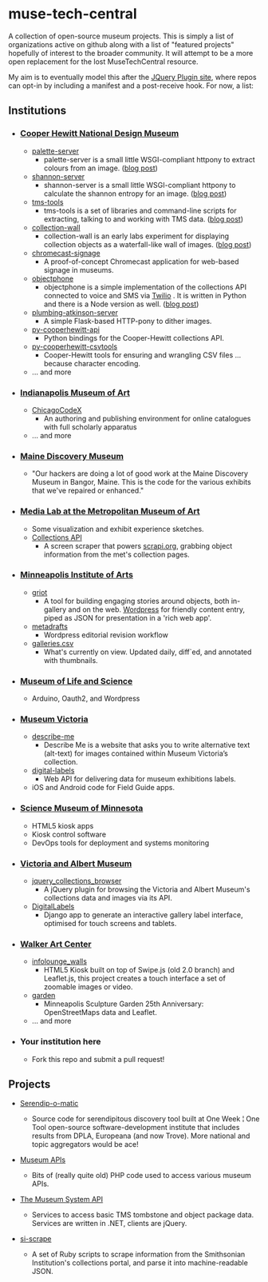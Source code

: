 muse-tech-central
=================

A collection of open-source museum projects. This is simply a list of organizations active on github along with a list of "featured projects" hopefully of interest to the broader community. It will attempt to be a more open replacement for the lost MuseTechCentral resource.

My aim is to eventually model this after the [JQuery Plugin site](https://github.com/jquery/plugins.jquery.com), where repos can opt-in by including a manifest and a post-receive hook. For now, a list:

## Institutions
- ### [Cooper Hewitt National Design Museum](https://github.com/cooperhewitt)
    - [palette-server](https://github.com/cooperhewitt/palette-server)
        - palette-server is a small little WSGI-compliant httpony to extract colours from an image. ([blog post](http://labs.cooperhewitt.org/2013/giv-do/))
    - [shannon-server](https://github.com/cooperhewitt/shannon-server)
        - shannon-server is a small little WSGI-compliant httpony to calculate the shannon entropy for an image. ([blog post](http://labs.cooperhewitt.org/2013/default-sort-or-what-would-shannon-do/))
    - [tms-tools](https://github.com/cooperhewitt/tms-tools)
        - tms-tools is a set of libraries and command-line scripts for extracting, talking to and working with TMS data. ([blog post](http://labs.cooperhewitt.org/2013/tms-tools-this-is-a-blog-post-about-code/))
    - [collection-wall](https://github.com/cooperhewitt/collection-wall)
        - collection-wall is an early labs experiment for displaying collection objects as a waterfall-like wall of images. ([blog post](http://labs.cooperhewitt.org/2012/building-the-wall/))
    - [chromecast-signage](https://github.com/cooperhewitt/chromecast-signage)
        - A proof-of-concept Chromecast application for web-based signage in museums.
    - [objectphone](https://github.com/cooperhewitt/objectphone)
    	- objectphone is a simple implementation of the collections API connected to voice and SMS via [Twilio](http://twilio.com) . It is written in Python and there is a Node version as well. ([blog post](http://labs.cooperhewitt.org/2013/object-phone/))
    - [plumbing-atkinson-server](https://github.com/cooperhewitt/plumbing-atkinson-server)
    	- A simple Flask-based HTTP-pony to dither images.
    - [py-cooperhewitt-api](https://github.com/cooperhewitt/py-cooperhewitt-api)
    	- Python bindings for the Cooper-Hewitt collections API.
    - [py-cooperhewitt-csvtools](https://github.com/cooperhewitt/py-cooperhewitt-csvtools)
    	- Cooper-Hewitt tools for ensuring and wrangling CSV files ... because character encoding.
    - ... and more

- ### [Indianapolis Museum of Art](https://github.com/IMAmuseum/)
    - [ChicagoCodeX](https://github.com/IMAmuseum/ChicagoCodeX)
        - An authoring and publishing environment for online catalogues with full scholarly apparatus
    - ... and more

- ### [Maine Discovery Museum](https://github.com/mainehackerclub/MDM)
    - "Our hackers are doing a lot of good work at the Maine Discovery Museum in Bangor, Maine. This is the code for the various exhibits that we've repaired or enhanced."

- ### [Media Lab at the Metropolitan Museum of Art](https://github.com/metmuseum-medialab)
    - Some visualization and exhibit experience sketches.
    - [Collections API](https://github.com/jedahan/collections-api)
        - A screen scraper that powers [scrapi.org](http://scrAPI.org), grabbing object information from the met's collection pages.

- ### [Minneapolis Institute of Arts](https://github.com/artsmia)
    - [griot](https://github.com/artsmia/griot)
      - A tool for building engaging stories around objects, both
        in-gallery and on the web.
        [Wordpress](https://github.com/artsmia/GriotWP) for friendly
        content entry, piped as JSON for presentation in a 'rich web
        app'.
    - [metadrafts](https://github.com/artsmia/metadrafts)
      - Wordpress editorial revision workflow
    - [galleries.csv](https://github.com/miabot/galleries.csv)
      - What's currently on view. Updated daily, diff\`ed, and
        annotated with thumbnails.

- ### [Museum of Life and Science](https://github.com/lifeandscience)
    - Arduino, Oauth2, and Wordpress

- ### [Museum Victoria](https://github.com/museumvictoria)
    - [describe-me](https://github.com/museumvictoria/describe-me)
        - Describe Me is a website that asks you to write alternative text (alt-text) for images contained within Museum Victoria’s collection.
    - [digital-labels](https://github.com/museumvictoria/digital-labels)
        - Web API for delivering data for museum exhibitions labels.
    - iOS and Android code for Field Guide apps.

- ### [Science Museum of Minnesota](https://github.com/scimusmn/)
    - HTML5 kiosk apps
    - Kiosk control software
    - DevOps tools for deployment and systems monitoring

- ### [Victoria and Albert Museum](https://github.com/organizations/vanda)
    - [jquery_collections_browser](https://github.com/vanda/jquery_collections_browser)
        - A jQuery plugin for browsing the Victoria and Albert Museum's collections data and images via its API.
    - [DigitalLabels](https://github.com/vanda/DigitalLabels)
        - Django app to generate an interactive gallery label interface, optimised for touch screens and tablets.

- ### [Walker Art Center](https://github.com/walkerart)
    - [infolounge_walls](https://github.com/walkerart/infolounge_walls)
        - HTML5 Kiosk built on top of Swipe.js (old 2.0 branch) and Leaflet.js, this project creates a touch interface a set of zoomable images or video.
    - [garden](https://github.com/walkerart/garden)
        - Minneapolis Sculpture Garden 25th Anniversary: OpenStreetMaps data and Leaflet.
    - ... and more

- ### Your institution here
    - Fork this repo and submit a pull request!

## Projects
- [Serendip-o-matic](https://github.com/chnm/serendipomatic/)
    - Source code for serendipitous discovery tool built at One Week ¦ One Tool open-source software-development institute that includes results from DPLA, Europeana (and now Trove). More national and topic aggregators would be ace!

- [Museum APIs](https://github.com/mialondon/Museum-APIs)
    - Bits of (really quite old) PHP code used to access various museum APIs. 
	
- [The Museum System API](https://github.com/smoore4moma/TmsApi)
    - Services to access basic TMS tombstone and object package data.  Services are written in .NET, clients are jQuery.	

- [si-scrape](https://github.com/mdlincoln/si-scrape)
    - A set of Ruby scripts to scrape information from the Smithsonian Institution's collections portal, and parse it into machine-readable JSON.

